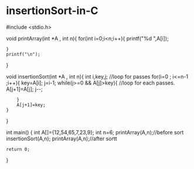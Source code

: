 # insertionSort-in-C

#include <stdio.h>

void printArray(int *A , int n){
    for(int i=0;i<n;i++){
        printf("%d ",A[i]);
        
    }
    printf("\n");
    
}

void insertionSort(int *A , int n){
    int i,key,j;
    //loop for passes
    for(i=0 ; i<=n-1 ;i++){
        key=A[i];
        j=i-1;
        while(j>=0 && A[j]>key){  //loop for each passes.
            A[j+1]=A[j];
            j--;
            
        }
        A[j+1]=key;
    }
    
    
}



int main()
{
    int A[]={12,54,65,7,23,9};
    int n=6;
   printArray(A,n);//before sort
    insertionSort(A,n);
    printArray(A,n);//after sortt

    return 0;
}
